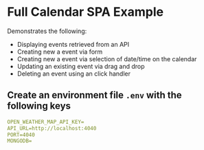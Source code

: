 # Full Calendar SPA Example

Demonstrates the following:

- Displaying events retrieved from an API
- Creating new a event via form
- Creating new a event via selection of date/time on the calendar
- Updating an existing event via drag and drop
- Deleting an event using an click handler

## Create an environment file `.env` with the following keys

```yaml
OPEN_WEATHER_MAP_API_KEY=
API_URL=http://localhost:4040
PORT=4040
MONGODB=
```
